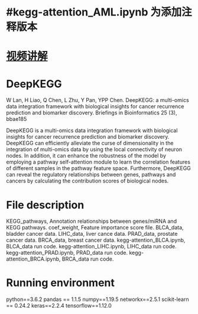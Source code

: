 # #kegg-attention_AML.ipynb 为添加注释版本

# [视频讲解](https://www.bilibili.com/video/BV1vME3zHEYi/?spm_id_from=333.1007.top_right_bar_window_dynamic.content.click&vd_source=f1336c87f619d6dea0afcc42b854b087)

# DeepKEGG

W Lan, H Liao, Q Chen, L Zhu, Y Pan, YPP Chen. DeepKEGG: a multi-omics data integration framework with biological insights for cancer recurrence prediction and biomarker discovery. Briefings in Bioinformatics 25 (3), bbae185

DeepKEGG is a multi-omics data integration framework with biological insights for cancer recurrence prediction and biomarker discovery. DeepKEGG can efficiently alleviate the curse of dimensionality in the integration of multi-omics data by using the local connectivity of neuron nodes. In addition, it can enhance the robustness of the model by employing a pathway self-attention module to learn the correlation features of different samples in the pathway feature space. Furthermore, DeepKEGG can reveal the regulatory relationships between genes, pathways and cancers by calculating the contribution scores of biological nodes.

# File description

KEGG_pathways, Annotation relationships between genes/miRNA and KEGG pathways.
coef_weight, Feature importance score file.
BLCA_data, bladder cancer data.
LIHC_data, liver cance data.
PRAD_data, prostate cancer data.
BRCA_data, breast cancer data.
kegg-attention_BLCA.ipynb, BLCA_data run code.
kegg-attention_LIHC.ipynb, LIHC_data run code.
kegg-attention_PRAD.ipynb, PRAD_data run code.
kegg-attention_BRCA.ipynb, BRCA_data run code.

# Running environment

python==3.6.2
pandas == 1.1.5
numpy==1.19.5
networkx==2.5.1
scikit-learn == 0.24.2
keras==2.2.4
tensorflow==1.12.0
